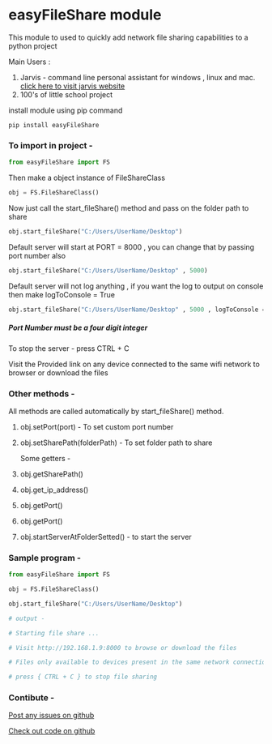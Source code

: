 # easyFileShare module

This module to used to quickly add network file sharing capabilities to a python project

Main Users : 
1. Jarvis - command line personal assistant for windows , linux and mac. [click here to visit jarvis website](https://harshnative.github.io/JarvisWebsite)
2. 100's of little school project


install module using pip command
```shell
pip install easyFileShare
```


### To import in project - 
```python
from easyFileShare import FS
```

Then make a object instance of FileShareClass
```python
obj = FS.FileShareClass()
```

Now just call the start_fileShare() method and pass on the folder path to share
```python
obj.start_fileShare("C:/Users/UserName/Desktop")
```

Default server will start at PORT = 8000 , you can change that by passing port number also
```python
obj.start_fileShare("C:/Users/UserName/Desktop" , 5000)
```

Default server will not log anything , if you want the log to output on console then make logToConsole = True
```python
obj.start_fileShare("C:/Users/UserName/Desktop" , 5000 , logToConsole = True)
```

##### Port Number must be a four digit integer

To stop the server - press CTRL + C

Visit the Provided link  on any device connected to the same wifi network to browser or download the files


### Other methods - 

All methods are called automatically by start_fileShare() method. 

1. obj.setPort(port) - To set custom port number
2. obj.setSharePath(folderPath) - To set folder path to share
	
   Some getters - 
3. obj.getSharePath()
4. obj.get_ip_address()
5. obj.getPort()
6. obj.getPort()

7. obj.startServerAtFolderSetted() - to start the server




### Sample program - 
```python 
from easyFileShare import FS

obj = FS.FileShareClass()

obj.start_fileShare("C:/Users/UserName/Desktop")

# output - 

# Starting file share ...

# Visit http://192.168.1.9:8000 to browse or download the files

# Files only available to devices present in the same network connection

# press { CTRL + C } to stop file sharing

```

### Contibute - 

[Post any issues on github](https://github.com/harshnative/easyFileShare_module)

[Check out code on github](https://github.com/harshnative/easyFileShare_module)